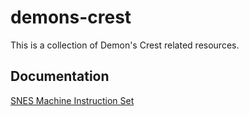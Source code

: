 # demons-crest

This is a collection of Demon's Crest related resources.

## Documentation

[SNES Machine Instruction Set](https://wiki.superfamicom.org/65816-reference)